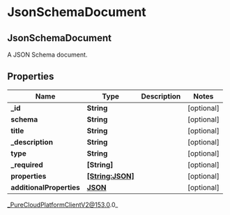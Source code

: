 # JsonSchemaDocument

## JsonSchemaDocument
A JSON Schema document.

## Properties

|Name | Type | Description | Notes|
|------------ | ------------- | ------------- | -------------|
| **_id** | **String** |  | [optional] |
| **schema** | **String** |  | [optional] |
| **title** | **String** |  | [optional] |
| **_description** | **String** |  | [optional] |
| **type** | **String** |  | [optional] |
| **_required** | **[String]** |  | [optional] |
| **properties** | [**[String:JSON]**](JSON) |  | [optional] |
| **additionalProperties** | [**JSON**]() |  | [optional] |



_PureCloudPlatformClientV2@153.0.0_
